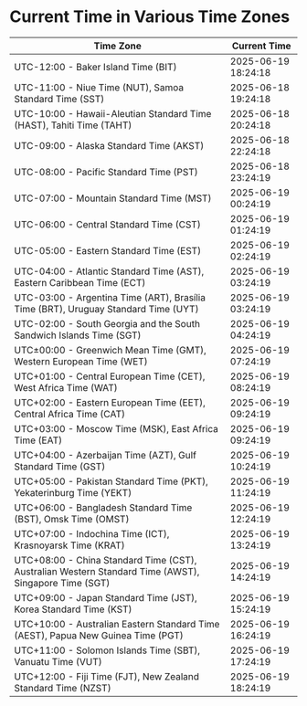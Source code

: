 # Current Time in Various Time Zones

| Time Zone | Current Time |
|-----------|--------------|
| UTC-12:00 - Baker Island Time (BIT) | 2025-06-19 18:24:18 |
| UTC-11:00 - Niue Time (NUT), Samoa Standard Time (SST) | 2025-06-18 19:24:18 |
| UTC-10:00 - Hawaii-Aleutian Standard Time (HAST), Tahiti Time (TAHT) | 2025-06-18 20:24:18 |
| UTC-09:00 - Alaska Standard Time (AKST) | 2025-06-18 22:24:18 |
| UTC-08:00 - Pacific Standard Time (PST) | 2025-06-18 23:24:19 |
| UTC-07:00 - Mountain Standard Time (MST) | 2025-06-19 00:24:19 |
| UTC-06:00 - Central Standard Time (CST) | 2025-06-19 01:24:19 |
| UTC-05:00 - Eastern Standard Time (EST) | 2025-06-19 02:24:19 |
| UTC-04:00 - Atlantic Standard Time (AST), Eastern Caribbean Time (ECT) | 2025-06-19 03:24:19 |
| UTC-03:00 - Argentina Time (ART), Brasília Time (BRT), Uruguay Standard Time (UYT) | 2025-06-19 03:24:19 |
| UTC-02:00 - South Georgia and the South Sandwich Islands Time (SGT) | 2025-06-19 04:24:19 |
| UTC±00:00 - Greenwich Mean Time (GMT), Western European Time (WET) | 2025-06-19 07:24:19 |
| UTC+01:00 - Central European Time (CET), West Africa Time (WAT) | 2025-06-19 08:24:19 |
| UTC+02:00 - Eastern European Time (EET), Central Africa Time (CAT) | 2025-06-19 09:24:19 |
| UTC+03:00 - Moscow Time (MSK), East Africa Time (EAT) | 2025-06-19 09:24:19 |
| UTC+04:00 - Azerbaijan Time (AZT), Gulf Standard Time (GST) | 2025-06-19 10:24:19 |
| UTC+05:00 - Pakistan Standard Time (PKT), Yekaterinburg Time (YEKT) | 2025-06-19 11:24:19 |
| UTC+06:00 - Bangladesh Standard Time (BST), Omsk Time (OMST) | 2025-06-19 12:24:19 |
| UTC+07:00 - Indochina Time (ICT), Krasnoyarsk Time (KRAT) | 2025-06-19 13:24:19 |
| UTC+08:00 - China Standard Time (CST), Australian Western Standard Time (AWST), Singapore Time (SGT) | 2025-06-19 14:24:19 |
| UTC+09:00 - Japan Standard Time (JST), Korea Standard Time (KST) | 2025-06-19 15:24:19 |
| UTC+10:00 - Australian Eastern Standard Time (AEST), Papua New Guinea Time (PGT) | 2025-06-19 16:24:19 |
| UTC+11:00 - Solomon Islands Time (SBT), Vanuatu Time (VUT) | 2025-06-19 17:24:19 |
| UTC+12:00 - Fiji Time (FJT), New Zealand Standard Time (NZST) | 2025-06-19 18:24:19 |
